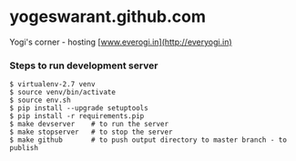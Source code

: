 # yogeswarant.github.com
Yogi's corner - hosting [www.everogi.in](http://everyogi.in)

### Steps to run development server
```
$ virtualenv-2.7 venv
$ source venv/bin/activate
$ source env.sh
$ pip install --upgrade setuptools
$ pip install -r requirements.pip
$ make devserver 	# to run the server
$ make stopserver 	# to stop the server
$ make github 		# to push output directory to master branch - to publish
```
